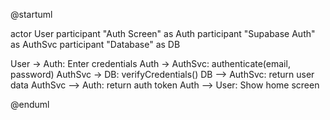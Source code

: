 @startuml

actor User
participant "Auth Screen" as Auth
participant "Supabase Auth" as AuthSvc
participant "Database" as DB

User -> Auth: Enter credentials
Auth -> AuthSvc: authenticate(email, password)
AuthSvc -> DB: verifyCredentials()
DB --> AuthSvc: return user data
AuthSvc --> Auth: return auth token
Auth --> User: Show home screen

@enduml
